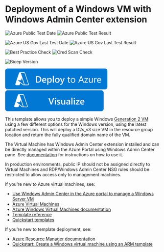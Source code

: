# Deployment of a Windows VM with Windows Admin Center extension

![Azure Public Test Date](https://azurequickstartsservice.blob.core.windows.net/badges/quickstarts/microsoft.compute/vm-windows-admincenter/PublicLastTestDate.svg)
![Azure Public Test Result](https://azurequickstartsservice.blob.core.windows.net/badges/quickstarts/microsoft.compute/vm-windows-admincenter/PublicDeployment.svg)

![Azure US Gov Last Test Date](https://azurequickstartsservice.blob.core.windows.net/badges/quickstarts/microsoft.compute/vm-windows-admincenter/FairfaxLastTestDate.svg)
![Azure US Gov Last Test Result](https://azurequickstartsservice.blob.core.windows.net/badges/quickstarts/microsoft.compute/vm-windows-admincenter/FairfaxDeployment.svg)

![Best Practice Check](https://azurequickstartsservice.blob.core.windows.net/badges/quickstarts/microsoft.compute/vm-windows-admincenter/BestPracticeResult.svg)
![Cred Scan Check](https://azurequickstartsservice.blob.core.windows.net/badges/quickstarts/microsoft.compute/vm-windows-admincenter/CredScanResult.svg)

![Bicep Version](https://azurequickstartsservice.blob.core.windows.net/badges/quickstarts/microsoft.compute/vm-windows-admincenter/BicepVersion.svg)

[![Deploy To Azure](https://raw.githubusercontent.com/Azure/azure-quickstart-templates/master/1-CONTRIBUTION-GUIDE/images/deploytoazure.svg?sanitize=true)](https://portal.azure.com/#create/Microsoft.Template/uri/https%3A%2F%2Fraw.githubusercontent.com%2FAzure%2Fazure-quickstart-templates%2Fmaster%2Fquickstarts%2Fmicrosoft.compute%2Fvm-windows-admincenter%2Fazuredeploy.json)
[![Visualize](https://raw.githubusercontent.com/Azure/azure-quickstart-templates/master/1-CONTRIBUTION-GUIDE/images/visualizebutton.svg?sanitize=true)](http://armviz.io/#/?load=https%3A%2F%2Fraw.githubusercontent.com%2FAzure%2Fazure-quickstart-templates%2Fmaster%2Fquickstarts%2Fmicrosoft.compute%2Fvm-windows-admincenter%2Fazuredeploy.json)

This template allows you to deploy a simple Windows [Generation 2 VM](https://docs.microsoft.com/azure/virtual-machines/generation-2) using a few different options for the Windows version, using the latest patched version. This will deploy a D2s_v3 size VM in the resource group location and return the fully qualified domain name of the VM.

The Virtual Machine has Windows Admin Center extension installed and can be directly managed within the Azure Portal using Windows Admin Center pane. See [documentation](https://docs.microsoft.com/windows-server/manage/windows-admin-center/azure/manage-vm) for instructions on how to use it.

In production environments, public IP should not be assigned directly to Virtual Machines and RDP/Windows Admin Center NSG rules should be restricted to allow access only to management machines.

If you're new to Azure virtual machines, see:

- [Use Windows Admin Center in the Azure portal to manage a Windows Server VM](https://docs.microsoft.com/windows-server/manage/windows-admin-center/azure/manage-vm)
- [Azure Virtual Machines](https://azure.microsoft.com/services/virtual-machines/)
- [Azure Windows Virtual Machines documentation](https://docs.microsoft.com/azure/virtual-machines/windows/)
- [Template reference](https://docs.microsoft.com/azure/templates/microsoft.compute/allversions)
- [Quickstart templates](https://azure.microsoft.com/resources/templates/?resourceType=Microsoft.Compute&pageNumber=1&sort=Popular)

If you're new to template deployment, see:

- [Azure Resource Manager documentation](https://docs.microsoft.com/azure/azure-resource-manager/)
- [Quickstart: Create a Windows virtual machine using an ARM template](https://docs.microsoft.com/azure/virtual-machines/windows/quick-create-template)
